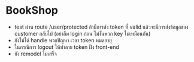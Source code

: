 # BookShop
* test ผ่าน route /user/protected ถ้ามีการส่ง token ที่ valid แล้วจะมีการส่งข้อมูลของ customer กลับไป (อย่าลืม login ก่อน ไม่งั้นพวก key ไม่เหมือนกัน)
* ยังไม่ได้ handle พวกปัญหา เวลา token หมดอายุ 
* ในกรณีการ logout ให้ทำลาย token ฝั่ง front-end
* ยัง remodel ไม่เสร็จ
